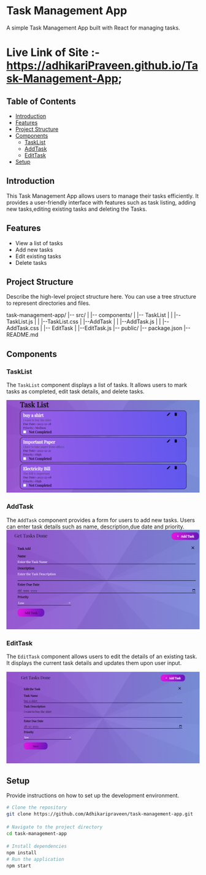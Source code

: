 # Task Management App

A simple Task Management App built with React for managing tasks.
#  Live Link of Site :-https://adhikariPraveen.github.io/Task-Management-App;

## Table of Contents

- [Introduction](#introduction)
- [Features](#features)
- [Project Structure](#project-structure)
- [Components](#components)
  - [TaskList](#tasklist)
  - [AddTask](#addtask)
  - [EditTask](#edittask)
- [Setup](#setup)


## Introduction

This Task Management App allows users to manage their tasks efficiently. It provides a user-friendly interface with features such as task listing, adding new tasks,editing existing tasks and deleting the Tasks.

## Features

- View a list of tasks
- Add new tasks
- Edit existing tasks
- Delete tasks

## Project Structure

Describe the high-level project structure here. You can use a tree structure to represent directories and files.

task-management-app/
|-- src/
| |-- components/
| |-- TaskList
| |   |--TaskList.js
| |   |--TaskList.css
| |--AddTask
| |   |--AddTask.js
| |   |--AddTask.css
| |-- EditTask
|      |--EditTask.js
|-- public/
|-- package.json
|-- README.md

## Components

### TaskList

The `TaskList` component displays a list of tasks. It allows users to mark tasks as completed, edit task details, and delete tasks.

![TaskList](./src/images/TaskList%20(2).png)

### AddTask

The `AddTask` component provides a form for users to add new tasks. Users can enter task details such as name, description,due date and priority.
![AddTask](./src/images/AddTask.png)

### EditTask

The `EditTask` component allows users to edit the details of an existing task. It displays the current task details and updates them upon user input.

![EditTask](./src/images/EditTask.png)
## Setup

Provide instructions on how to set up the development environment.

```bash
# Clone the repository
git clone https://github.com/Adhikaripraveen/task-management-app.git

# Navigate to the project directory
cd task-management-app

# Install dependencies
npm install
# Run the application
npm start

